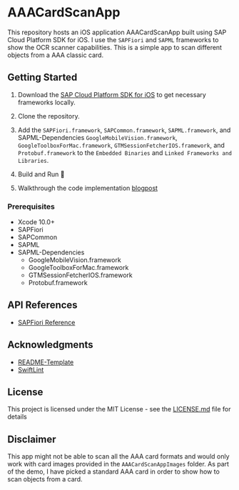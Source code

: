 # AAACardScanApp
This repository hosts an iOS application AAACardScanApp built using SAP Cloud Platform SDK for iOS.  I use the `SAPFiori` and `SAPML` frameworks to show the OCR scanner capabilities. This is a simple app to scan different objects from a AAA classic card.

## Getting Started

1. Download the [SAP Cloud Platform SDK for iOS](https://developers.sap.com/topics/cloud-platform-sdk-for-ios.html#details) to get necessary frameworks locally.

2. Clone the repository.

3. Add the `SAPFiori.framework`, `SAPCommon.framework`, `SAPML.framework`, and SAPML-Dependencies `GoogleMobileVision.framework`, `GoogleToolboxForMac.framework`, `GTMSessionFetcherIOS.framework`, and `Protobuf.framework` to the `Embedded Binaries` and `Linked Frameworks and Libraries`.

4. Build and Run 📸

5. Walkthrough the code implementation [blogpost](https://github.wdf.sap.corp/I859974/AAACardScanApp/blob/master/AAACardScanApp.md)

### Prerequisites

* Xcode 10.0+
* SAPFiori
* SAPCommon
* SAPML
* SAPML-Dependencies
  * GoogleMobileVision.framework
  * GoogleToolboxForMac.framework
  * GTMSessionFetcherIOS.framework
  * Protobuf.framework

## API References

* [SAPFiori Reference](https://help.sap.com/doc/978e4f6c968c4cc5a30f9d324aa4b1d7/Latest/en-US/Documents/Frameworks/SAPFiori/index.html)

## Acknowledgments

* [README-Template](https://gist.github.com/PurpleBooth/109311bb0361f32d87a2)
* [SwiftLint](https://github.com/realm/SwiftLint)

<!--  I don't know how Licenses work, we might have to ask Andreas about this-->

## License

This project is licensed under the MIT License - see the [LICENSE.md](LICENSE.md) file for details

## Disclaimer

<!--  Let's give a more technical description why this would not work for other card formats.  It's because we are doing some pattern matching I believe? -->

This app might not be able to scan all the AAA card formats and would only work with card images provided in the `AAACardScanAppImages` folder. As part of the demo, I have picked a standard AAA card in order to show how to scan objects from a card.
